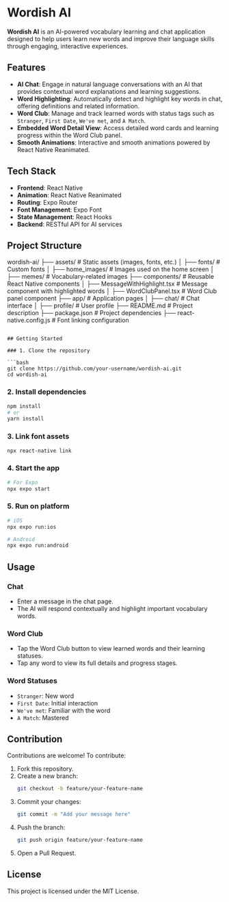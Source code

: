 
# Wordish AI

**Wordish AI** is an AI-powered vocabulary learning and chat application designed to help users learn new words and improve their language skills through engaging, interactive experiences.

## Features

- **AI Chat**: Engage in natural language conversations with an AI that provides contextual word explanations and learning suggestions.
- **Word Highlighting**: Automatically detect and highlight key words in chat, offering definitions and related information.
- **Word Club**: Manage and track learned words with status tags such as `Stranger`, `First Date`, `We've met`, and `A Match`.
- **Embedded Word Detail View**: Access detailed word cards and learning progress within the Word Club panel.
- **Smooth Animations**: Interactive and smooth animations powered by React Native Reanimated.

## Tech Stack

- **Frontend**: React Native
- **Animation**: React Native Reanimated
- **Routing**: Expo Router
- **Font Management**: Expo Font
- **State Management**: React Hooks
- **Backend**: RESTful API for AI services

## Project Structure


wordish-ai/
├── assets/                  # Static assets (images, fonts, etc.)
│   ├── fonts/              # Custom fonts
│   ├── home_images/        # Images used on the home screen
│   ├── memes/              # Vocabulary-related images
├── components/             # Reusable React Native components
│   ├── MessageWithHighlight.tsx  # Message component with highlighted words
│   ├── WordClubPanel.tsx         # Word Club panel component
├── app/                    # Application pages
│   ├── chat/               # Chat interface
│   ├── profile/            # User profile
├── README.md               # Project description
├── package.json            # Project dependencies
├── react-native.config.js  # Font linking configuration
```

## Getting Started

### 1. Clone the repository

```bash
git clone https://github.com/your-username/wordish-ai.git
cd wordish-ai
```

### 2. Install dependencies

```bash
npm install
# or
yarn install
```

### 3. Link font assets

```bash
npx react-native link
```

### 4. Start the app

```bash
# For Expo
npx expo start
```

### 5. Run on platform

```bash
# iOS
npx expo run:ios

# Android
npx expo run:android
```

## Usage

### Chat

- Enter a message in the chat page.
- The AI will respond contextually and highlight important vocabulary words.

### Word Club

- Tap the Word Club button to view learned words and their learning statuses.
- Tap any word to view its full details and progress stages.

### Word Statuses

- `Stranger`: New word
- `First Date`: Initial interaction
- `We've met`: Familiar with the word
- `A Match`: Mastered

## Contribution

Contributions are welcome! To contribute:

1. Fork this repository.
2. Create a new branch:
   ```bash
   git checkout -b feature/your-feature-name
   ```
3. Commit your changes:
   ```bash
   git commit -m "Add your message here"
   ```
4. Push the branch:
   ```bash
   git push origin feature/your-feature-name
   ```
5. Open a Pull Request.

## License

This project is licensed under the MIT License.

